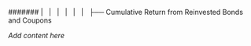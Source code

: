 ####### |   |   |   |   |   |   ├── Cumulative Return from Reinvested Bonds and Coupons

*Add content here*